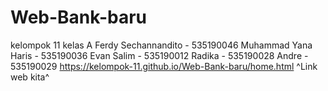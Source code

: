 # Web-Bank-baru
kelompok 11 kelas A
Ferdy Sechannandito - 535190046
Muhammad Yana Haris - 535190036
Evan Salim - 535190012
Radika - 535190028
Andre - 535190029
https://kelompok-11.github.io/Web-Bank-baru/home.html
^Link web kita^
